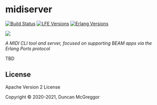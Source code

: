 # midiserver

[![Build Status][gh-actions-badge]][gh-actions]
[![LFE Versions][lfe badge]][lfe]
[![Erlang Versions][erlang badge]][versions]

[![][logo]][logo-large]

*A MIDI CLI tool and server, focused on supporting BEAM apps via the Erlang Ports protocol*

TBD

## License

Apache Version 2 License

Copyright © 2020-2021, Duncan McGreggor

[//]: ---Named-Links---

[logo]: assets/images/logo-v1-x250.png
[logo-large]: assets/images/logo-v1-x1000.png
[github]: https://github.com/geomyidia/erl-midi-server
[gh-actions-badge]: https://github.com/geomyidia/erl-midi-server/workflows/ci%2Fcd/badge.svg
[gh-actions]: https://github.com/geomyidia/erl-midi-server/actions
[lfe]: https://github.com/rvirding/lfe
[lfe badge]: https://img.shields.io/badge/lfe-2.0-blue.svg
[erlang badge]: https://img.shields.io/badge/erlang-21%20to%2024-blue.svg
[versions]: https://github.com/geomyidia/erl-midi-server/blob/master/.github/workflows/cicd.yml
